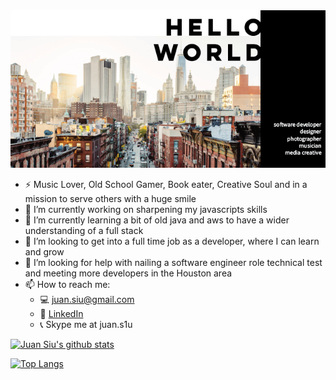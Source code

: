 <img src="https://github.com/l1mk/l1mk/blob/main/header%20hello%20world.png">

- :zap: Music Lover, Old School Gamer, Book eater, Creative Soul and in a mission to serve others with a huge smile
- 🔭 I’m currently working on sharpening my javascripts skills
- 🌱 I’m currently learning a bit of old java and aws to have a wider understanding of a full stack
- 👯 I’m looking to get into a full time job as a developer, where I can learn and grow 
- 🤔 I’m looking for help with nailing a software engineer role technical test and meeting more developers in the Houston area
- 📫 How to reach me: 
  - :computer: juan.siu@gmail.com
  - :office: [LinkedIn](https://www.linkedin.com/in/juanesiu/)
  - :telephone_receiver: Skype me at juan.s1u


[![Juan Siu's github stats](https://github-readme-stats.vercel.app/api?username=l1mk&count_private=true&show_icons=true&theme=radical&hide_rank=false)](https://github.com/anuraghazra/github-readme-stats)

[![Top Langs](https://github-readme-stats.vercel.app/api/top-langs/?username=l1mk&layout=compact)](https://github.com/anuraghazra/github-readme-stats)
